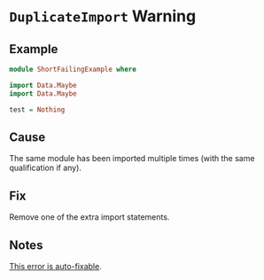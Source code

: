 # `DuplicateImport` Warning

## Example

```purescript
module ShortFailingExample where

import Data.Maybe
import Data.Maybe

test = Nothing
```

## Cause

The same module has been imported multiple times (with the same qualification if any).

## Fix

Remove one of the extra import statements.

## Notes

[This error is auto-fixable](../guides/Error-Suggestions.md).
